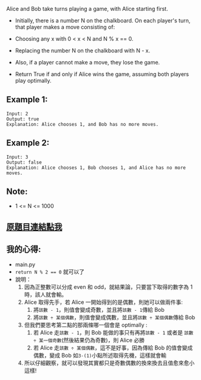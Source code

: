 Alice and Bob take turns playing a game, with Alice starting first.

* Initially, there is a number N on the chalkboard.  On each player's turn, that player makes a move consisting of:

* Choosing any x with 0 < x < N and N % x == 0.
* Replacing the number N on the chalkboard with N - x.
* Also, if a player cannot make a move, they lose the game.

* Return True if and only if Alice wins the game, assuming both players play optimally.

 

## Example 1:

	Input: 2
	Output: true
	Explanation: Alice chooses 1, and Bob has no more moves.

## Example 2:

	Input: 3
	Output: false
	Explanation: Alice chooses 1, Bob chooses 1, and Alice has no more moves.
 

## Note:

* 1 <= N <= 1000

## [原題目連結點我](https://leetcode.com/problems/divisor-game/)
	
## 我的心得:
* main.py
* `return N % 2 == 0` 就可以了
* 說明：
	1. 因為正整數可以分成 even 和 odd，就結果論，只要當下取得的數字為 1 時，該人就會輸。
	2. Alice 取得先手，若 Alice 一開始得到的是偶數，則她可以做兩件事:
		1. 將`該數 - 1`，則值會變成奇數，並且將`該數 - 1`傳給 Bob
		2. 將`該數 ÷ 某個偶數`，則值會變成偶數，並且將`該數 ÷ 某個偶數`傳給 Bob
	3. 但我們要思考第二點的那兩條哪一個會是 optimally :
		1. 若 Alice 走`該數 - 1`，則 Bob 能做的事只有再將`該數 - 1` 或者是 `該數 ÷ 某一個奇數`(然後結果仍為奇數)，則 Alice 必勝
		2. 若 Alice 走`該數 ÷ 某個偶數`，這不是好事，因為傳給 Bob 的值會變成偶數，變成 Bob 如`3-(1)`小點所述取得先機，這樣就會輸
	4. 所以仔細觀察，就可以發現其實都只是奇數偶數的換來換去且值愈來愈小這樣!	
